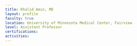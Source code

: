 ```yaml
---
title: Khalid Amin, MD
layout: profile
faculty: true
location: University of Minnesota Medical Center, Fairview
level: Assistant Professor
certifications:
activities:
---
```

